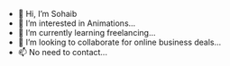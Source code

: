 - 👋 Hi, I’m Sohaib
- 👀 I’m interested in Animations...
- 🌱 I’m currently learning freelancing...
- 💞️ I’m looking to collaborate for online business deals...
- 📫 No need to contact...

<!---
Aliraza062/Aliraza062 is a ✨ special ✨ repository because its `README.md` (this file) appears on your GitHub profile.
You can click the Preview link to take a look at your changes.
--->
